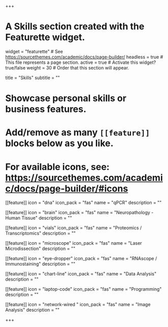 +++
# A Skills section created with the Featurette widget.
widget = "featurette"  # See https://sourcethemes.com/academic/docs/page-builder/
headless = true  # This file represents a page section.
active = true  # Activate this widget? true/false
weight = 30  # Order that this section will appear.

title = "Skills"
subtitle = ""

# Showcase personal skills or business features.
# 
# Add/remove as many `[[feature]]` blocks below as you like.
# 
# For available icons, see: https://sourcethemes.com/academic/docs/page-builder/#icons

[[feature]]
  icon = "dna"
  icon_pack = "fas"
  name = "qPCR"
  description = ""

[[feature]]
  icon = "brain"
  icon_pack = "fas"
  name = "Neuropathology - Human Tissue"
  description = ""
  
 [[feature]]
  icon = "vials"
  icon_pack = "fas"
  name = "Proteomics / Transcriptomics"
  description = ""
  
[[feature]]
  icon = "microscope"
  icon_pack = "fas"
  name = "Laser Microdissection"
  description = ""

[[feature]]
  icon = "eye-dropper"
  icon_pack = "fas"
  name = "RNAscope / Immunostaining"
  description = ""


[[feature]]
  icon = "chart-line"
  icon_pack = "fas"
  name = "Data Analysis"
  description = ""  

[[feature]]
  icon = "laptop-code"
  icon_pack = "fas"
  name = "Programming"
  description = ""
  
  [[feature]]
  icon = "network-wired "
  icon_pack = "fas"
  name = "Image Analysis"
  description = "" 

+++
